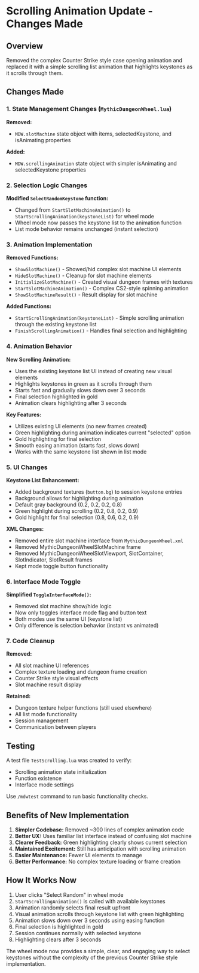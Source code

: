# Scrolling Animation Update - Changes Made

## Overview
Removed the complex Counter Strike style case opening animation and replaced it with a simple scrolling list animation that highlights keystones as it scrolls through them.

## Changes Made

### 1. State Management Changes (`MythicDungeonWheel.lua`)

**Removed:**
- `MDW.slotMachine` state object with items, selectedKeystone, and isAnimating properties

**Added:**
- `MDW.scrollingAnimation` state object with simpler isAnimating and selectedKeystone properties

### 2. Selection Logic Changes

**Modified `SelectRandomKeystone` function:**
- Changed from `StartSlotMachineAnimation()` to `StartScrollingAnimation(keystoneList)` for wheel mode
- Wheel mode now passes the keystone list to the animation function
- List mode behavior remains unchanged (instant selection)

### 3. Animation Implementation

**Removed Functions:**
- `ShowSlotMachine()` - Showed/hid complex slot machine UI elements
- `HideSlotMachine()` - Cleanup for slot machine elements  
- `InitializeSlotMachine()` - Created visual dungeon frames with textures
- `StartSlotMachineAnimation()` - Complex CS2-style spinning animation
- `ShowSlotMachineResult()` - Result display for slot machine

**Added Functions:**
- `StartScrollingAnimation(keystoneList)` - Simple scrolling animation through the existing keystone list
- `FinishScrollingAnimation()` - Handles final selection and highlighting

### 4. Animation Behavior

**New Scrolling Animation:**
- Uses the existing keystone list UI instead of creating new visual elements
- Highlights keystones in green as it scrolls through them
- Starts fast and gradually slows down over 3 seconds
- Final selection highlighted in gold
- Animation clears highlighting after 3 seconds

**Key Features:**
- Utilizes existing UI elements (no new frames created)
- Green highlighting during animation indicates current "selected" option
- Gold highlighting for final selection
- Smooth easing animation (starts fast, slows down)
- Works with the same keystone list shown in list mode

### 5. UI Changes

**Keystone List Enhancement:**
- Added background textures (`button.bg`) to session keystone entries
- Background allows for highlighting during animation
- Default gray background (0.2, 0.2, 0.2, 0.8)
- Green highlight during scrolling (0.2, 0.8, 0.2, 0.9)
- Gold highlight for final selection (0.8, 0.6, 0.2, 0.9)

**XML Changes:**
- Removed entire slot machine interface from `MythicDungeonWheel.xml`
- Removed MythicDungeonWheelSlotMachine frame
- Removed MythicDungeonWheelSlotViewport, SlotContainer, SlotIndicator, SlotResult frames
- Kept mode toggle button functionality

### 6. Interface Mode Toggle

**Simplified `ToggleInterfaceMode()`:**
- Removed slot machine show/hide logic
- Now only toggles interface mode flag and button text
- Both modes use the same UI (keystone list)
- Only difference is selection behavior (instant vs animated)

### 7. Code Cleanup

**Removed:**
- All slot machine UI references
- Complex texture loading and dungeon frame creation
- Counter Strike style visual effects
- Slot machine result display

**Retained:**
- Dungeon texture helper functions (still used elsewhere)
- All list mode functionality
- Session management
- Communication between players

## Testing

A test file `TestScrolling.lua` was created to verify:
- Scrolling animation state initialization
- Function existence
- Interface mode settings

Use `/mdwtest` command to run basic functionality checks.

## Benefits of New Implementation

1. **Simpler Codebase:** Removed ~300 lines of complex animation code
2. **Better UX:** Uses familiar list interface instead of confusing slot machine
3. **Clearer Feedback:** Green highlighting clearly shows current selection
4. **Maintained Excitement:** Still has anticipation with scrolling animation
5. **Easier Maintenance:** Fewer UI elements to manage
6. **Better Performance:** No complex texture loading or frame creation

## How It Works Now

1. User clicks "Select Random" in wheel mode
2. `StartScrollingAnimation()` is called with available keystones
3. Animation randomly selects final result upfront
4. Visual animation scrolls through keystone list with green highlighting
5. Animation slows down over 3 seconds using easing function
6. Final selection is highlighted in gold
7. Session continues normally with selected keystone
8. Highlighting clears after 3 seconds

The wheel mode now provides a simple, clear, and engaging way to select keystones without the complexity of the previous Counter Strike style implementation.
